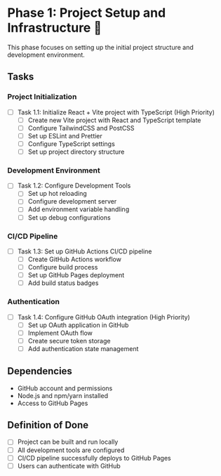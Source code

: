 # Phase 1: Project Setup and Infrastructure 🔴

This phase focuses on setting up the initial project structure and development environment.

## Tasks

### Project Initialization
- [ ] Task 1.1: Initialize React + Vite project with TypeScript (High Priority)
  - [ ] Create new Vite project with React and TypeScript template
  - [ ] Configure TailwindCSS and PostCSS
  - [ ] Set up ESLint and Prettier
  - [ ] Configure TypeScript settings
  - [ ] Set up project directory structure

### Development Environment
- [ ] Task 1.2: Configure Development Tools
  - [ ] Set up hot reloading
  - [ ] Configure development server
  - [ ] Add environment variable handling
  - [ ] Set up debug configurations

### CI/CD Pipeline
- [ ] Task 1.3: Set up GitHub Actions CI/CD pipeline
  - [ ] Create GitHub Actions workflow
  - [ ] Configure build process
  - [ ] Set up GitHub Pages deployment
  - [ ] Add build status badges

### Authentication
- [ ] Task 1.4: Configure GitHub OAuth integration (High Priority)
  - [ ] Set up OAuth application in GitHub
  - [ ] Implement OAuth flow
  - [ ] Create secure token storage
  - [ ] Add authentication state management

## Dependencies
- GitHub account and permissions
- Node.js and npm/yarn installed
- Access to GitHub Pages

## Definition of Done
- [ ] Project can be built and run locally
- [ ] All development tools are configured
- [ ] CI/CD pipeline successfully deploys to GitHub Pages
- [ ] Users can authenticate with GitHub 